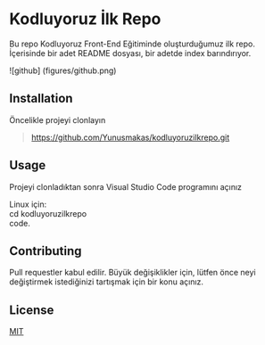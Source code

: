 # **Kodluyoruz İlk Repo**
Bu repo Kodluyoruz Front-End Eğitiminde oluşturduğumuz ilk repo. İçerisinde bir adet README dosyası, bir adetde index barındırıyor. 

![github] (figures/github.png)

## **Installation**

Öncelikle projeyi clonlayın   

>https://github.com/Yunusmakas/kodluyoruzilkrepo.git

## **Usage**
Projeyi clonladıktan sonra Visual Studio Code programını açınız

Linux için:\
cd kodluyoruzilkrepo\
code.

## **Contributing**
Pull requestler kabul edilir. Büyük değişiklikler için, lütfen önce neyi değiştirmek istediğinizi tartışmak için bir konu açınız.
## **License**

[MIT](https://choosealicense.com/licenses/mit/) 



